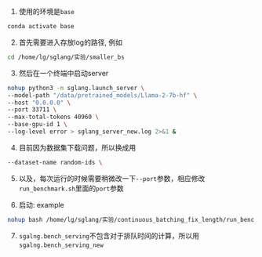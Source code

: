 1. 使用的环境是`base`
```bash
conda activate base
```
2. 首先需要进入存放log的路径, 例如
```bash
cd /home/lg/sglang/实验/smaller_bs
```

3. 然后在一个终端中启动server
```bash 
nohup python3 -m sglang.launch_server \
--model-path "/data/pretrained_models/Llama-2-7b-hf" \
--host "0.0.0.0" \
--port 33711 \
--max-total-tokens 40960 \
--base-gpu-id 1 \
--log-level error > sglang_server_new.log 2>&1 &
```

4. 目前因为数据集下载问题，所以换成用
```bash 
--dataset-name random-ids \
```

5. 以及，每次运行的时候需要稍微改一下`--port`参数，相应修改`run_benchmark.sh`里面的`port`参数

6. 启动: example
```bash
nohup bash /home/lg/sglang/实验/continuous_batching_fix_length/run_benchmark.sh > out.log 2>&1 &
```

7. `sgalng.bench_serving`不包含对于排队时间的计算，所以用`sgalng.bench_serving_new`